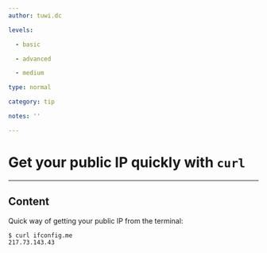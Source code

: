 ```yaml
---
author: tuwi.dc

levels:

  - basic

  - advanced

  - medium

type: normal

category: tip

notes: ''

---
```

# Get your public IP quickly with `curl`

---
## Content

Quick way of getting your public IP from the terminal:
```
$ curl ifconfig.me
217.73.143.43
```
 
